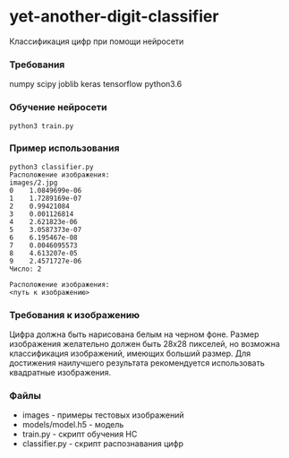 # yet-another-digit-classifier
Классификация цифр при помощи нейросети

### Требования
numpy
scipy
joblib
keras
tensorflow
python3.6
### Обучение нейросети
```
python3 train.py
```
### Пример использования
```
python3 classifier.py
Расположение изображения:
images/2.jpg
0 	 1.0849699e-06
1 	 1.7289169e-07
2 	 0.99421084
3 	 0.001126814
4 	 2.621823e-06
5 	 3.0587373e-07
6 	 6.195467e-08
7 	 0.0046095573
8 	 4.613207e-05
9 	 2.4571727e-06
Число: 2
```
```
Расположение изображения:
<путь к изображению>
```
 
 ### Требования к изображению
 Цифра должна быть нарисована белым на черном фоне. 
 Размер изображения желательно должен быть 28х28 пикселей, но возможна классификация изображений, имеющих больший размер.
 Для достижения наилучшего результата рекомендуется использовать квадратные изображения.
 
 ### Файлы
 * images   - примеры тестовых изображений
 * models/model.h5   - модель 
 * train.py    - скрипт обучения НС
 * classifier.py     - скрипт распознавания цифр
 
 